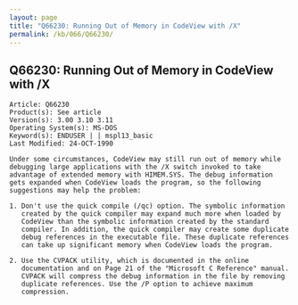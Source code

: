 ```yaml
---
layout: page
title: "Q66230: Running Out of Memory in CodeView with /X"
permalink: /kb/066/Q66230/
---
```


## Q66230: Running Out of Memory in CodeView with /X

	Article: Q66230
	Product(s): See article
	Version(s): 3.00 3.10 3.11
	Operating System(s): MS-DOS
	Keyword(s): ENDUSER | | mspl13_basic
	Last Modified: 24-OCT-1990
	
	Under some circumstances, CodeView may still run out of memory while
	debugging large applications with the /X switch invoked to take
	advantage of extended memory with HIMEM.SYS. The debug information
	gets expanded when CodeView loads the program, so the following
	suggestions may help the problem:
	
	1. Don't use the quick compile (/qc) option. The symbolic information
	   created by the quick compiler may expand much more when loaded by
	   CodeView than the symbolic information created by the standard
	   compiler. In addition, the quick compiler may create some duplicate
	   debug references in the executable file. These duplicate references
	   can take up significant memory when CodeView loads the program.
	
	2. Use the CVPACK utility, which is documented in the online
	   documentation and on Page 21 of the "Microsoft C Reference" manual.
	   CVPACK will compress the debug information in the file by removing
	   duplicate references. Use the /P option to achieve maximum
	   compression.
